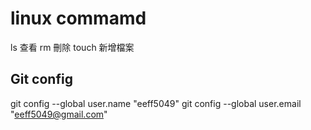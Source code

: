 # linux commamd
ls 查看
rm 刪除
touch 新增檔案
## Git config
git config --global user.name "eeff5049"
git config --global user.email "eeff5049@gmail.com"